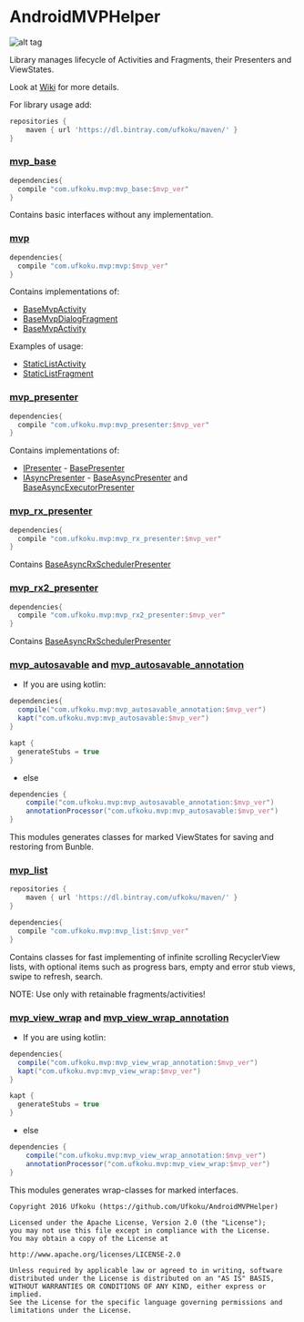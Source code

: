 # AndroidMVPHelper

![alt tag](https://img.shields.io/badge/version-2.4.13-brightgreen.svg)

Library manages lifecycle of Activities and Fragments, their Presenters and ViewStates.

Look at [Wiki](https://github.com/Ufkoku/AndroidMVPHelper/wiki) for more details.

For library usage add:

```gradle
repositories {
    maven { url 'https://dl.bintray.com/ufkoku/maven/' }
}
```

### [mvp_base](https://github.com/Ufkoku/AndroidMVPHelper/tree/master/mvp_base)

```gradle
dependencies{
  compile "com.ufkoku.mvp:mvp_base:$mvp_ver"
}
```

Contains basic interfaces without any implementation.

### [mvp](https://github.com/Ufkoku/AndroidMVPHelper/tree/master/mvp_base)

```gradle
dependencies{
  compile "com.ufkoku.mvp:mvp:$mvp_ver"
}
```

Contains implementations of:
* [BaseMvpActivity](https://github.com/Ufkoku/AndroidMVPHelper/blob/master/mvp/src/main/kotlin/com/ufkoku/mvp/BaseMvpActivity.kt)
* [BaseMvpDialogFragment](https://github.com/Ufkoku/AndroidMVPHelper/blob/master/mvp/src/main/kotlin/com/ufkoku/mvp/BaseMvpDialogFragment.kt)
* [BaseMvpActivity](https://github.com/Ufkoku/AndroidMVPHelper/blob/master/mvp/src/main/kotlin/com/ufkoku/mvp/BaseMvpFragment.kt)

Examples of usage:
* [StaticListActivity](https://github.com/Ufkoku/AndroidMVPHelper/tree/master/app/src/main/java/com/ufkoku/demo_app/ui/activity/static_list/)
* [StaticListFragment](https://github.com/Ufkoku/AndroidMVPHelper/tree/master/app/src/main/java/com/ufkoku/demo_app/ui/fragments/static_list/)

### [mvp_presenter](https://github.com/Ufkoku/AndroidMVPHelper/tree/master/mvp_presenter)

```gradle
dependencies{
  compile "com.ufkoku.mvp:mvp_presenter:$mvp_ver"
}
```

Contains implementations of:
* [IPresenter](https://github.com/Ufkoku/AndroidMVPHelper/blob/master/mvp_base/src/main/kotlin/com/ufkoku/mvp_base/presenter/IPresenter.kt) - [BasePresenter](https://github.com/Ufkoku/AndroidMVPHelper/blob/master/mvp_presenter/src/main/kotlin/com/ufkoku/mvp/presenter/BasePresenter.kt)
* [IAsyncPresenter](https://github.com/Ufkoku/AndroidMVPHelper/blob/master/mvp_base/src/main/kotlin/com/ufkoku/mvp_base/presenter/IAsyncPresenter.kt) -  [BaseAsyncPresenter](https://github.com/Ufkoku/AndroidMVPHelper/blob/master/mvp_presenter/src/main/kotlin/com/ufkoku/mvp/presenter/BaseAsyncPresenter.kt) and [BaseAsyncExecutorPresenter](https://github.com/Ufkoku/AndroidMVPHelper/blob/master/mvp_presenter/src/main/kotlin/com/ufkoku/mvp/presenter/BaseAsyncExecutorPresenter.kt)

### [mvp_rx_presenter](https://github.com/Ufkoku/AndroidMVPHelper/tree/master/mvp_rx_presenter)

```gradle
dependencies{
  compile "com.ufkoku.mvp:mvp_rx_presenter:$mvp_ver"
}
```

Contains [BaseAsyncRxSchedulerPresenter](https://github.com/Ufkoku/AndroidMVPHelper/blob/master/mvp_rx_presenter/src/main/kotlin/com/ufkoku/mvp/presenter/rx/BaseAsyncRxSchedulerPresenter.kt)

### [mvp_rx2_presenter](https://github.com/Ufkoku/AndroidMVPHelper/tree/master/mvp_rx2_presenter)

```gradle
dependencies{
  compile "com.ufkoku.mvp:mvp_rx2_presenter:$mvp_ver"
}
```

Contains [BaseAsyncRxSchedulerPresenter](https://github.com/Ufkoku/AndroidMVPHelper/blob/master/mvp_rx2_presenter/src/main/kotlin/com/ufkoku/mvp/presenter/rx2/BaseAsyncRxSchedulerPresenter.kt)

### [mvp_autosavable](https://github.com/Ufkoku/AndroidMVPHelper/tree/master/mvp_autosavable) and [mvp_autosavable_annotation](https://github.com/Ufkoku/AndroidMVPHelper/tree/master/mvp_autosavable)

* If you are using kotlin:
```gradle
dependencies{  
  compile("com.ufkoku.mvp:mvp_autosavable_annotation:$mvp_ver")
  kapt("com.ufkoku.mvp:mvp_autosavable:$mvp_ver")
}

kapt {
  generateStubs = true
}
```
* else
```gradle
dependencies {    
    compile("com.ufkoku.mvp:mvp_autosavable_annotation:$mvp_ver")
    annotationProcessor("com.ufkoku.mvp:mvp_autosavable:$mvp_ver")    
}
```

This modules generates classes for marked ViewStates for saving and restoring from Bunble.

### [mvp_list](https://github.com/Ufkoku/AndroidMVPHelper/tree/master/mvp_list)

```gradle
repositories {
    maven { url 'https://dl.bintray.com/ufkoku/maven/' }
}

dependencies{
  compile "com.ufkoku.mvp:mvp_list:$mvp_ver"
}
```

Contains classes for fast implementing of infinite scrolling RecyclerView lists, with optional items such as progress bars, empty and error stub views, swipe to refresh, search.

NOTE: Use only with retainable fragments/activities!

### [mvp_view_wrap](https://github.com/Ufkoku/AndroidMVPHelper/tree/master/mvp_view_wrap) and [mvp_view_wrap_annotation](https://github.com/Ufkoku/AndroidMVPHelper/tree/master/mvp_view_wrap_annotation)

* If you are using kotlin:
```gradle
dependencies{  
  compile("com.ufkoku.mvp:mvp_view_wrap_annotation:$mvp_ver")
  kapt("com.ufkoku.mvp:mvp_view_wrap:$mvp_ver")
}

kapt {
  generateStubs = true
}
```
* else
```gradle
dependencies {    
    compile("com.ufkoku.mvp:mvp_view_wrap_annotation:$mvp_ver")
    annotationProcessor("com.ufkoku.mvp:mvp_view_wrap:$mvp_ver")    
}
```

This modules generates wrap-classes for marked interfaces.

```license
Copyright 2016 Ufkoku (https://github.com/Ufkoku/AndroidMVPHelper)

Licensed under the Apache License, Version 2.0 (the "License");
you may not use this file except in compliance with the License.
You may obtain a copy of the License at

http://www.apache.org/licenses/LICENSE-2.0

Unless required by applicable law or agreed to in writing, software
distributed under the License is distributed on an "AS IS" BASIS,
WITHOUT WARRANTIES OR CONDITIONS OF ANY KIND, either express or implied.
See the License for the specific language governing permissions and
limitations under the License.
```
